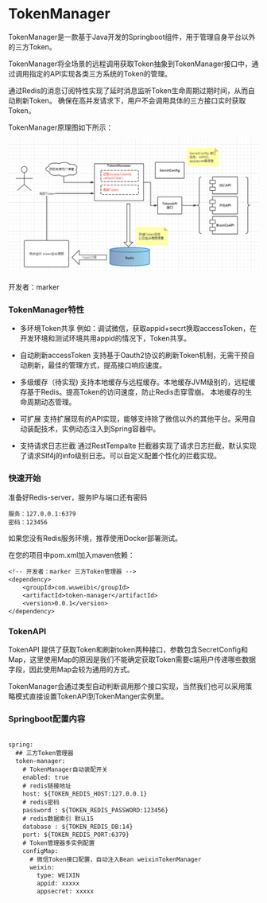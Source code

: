 # TokenManager

TokenManager是一款基于Java开发的Springboot组件，用于管理自身平台以外的三方Token。

TokenManager将全场景的远程调用获取Token抽象到TokenManager接口中，通过调用指定的API实现各类三方系统的Token的管理。

通过Redis的消息订阅特性实现了延时消息监听Token生命周期过期时间，从而自动刷新Token。
确保在高并发请求下，用户不会调用具体的三方接口实时获取Token。

TokenManager原理图如下所示：

![image](image/img.png)

开发者：marker

### TokenManager特性

- 多环境Token共享
  例如：调试微信，获取appid+secrt换取accessToken，在开发环境和测试环境共用appid的情况下，Token共享。

- 自动刷新accessToken
   支持基于Oauth2协议的刷新Token机制，无需干预自动刷新，最佳的管理方式，提高接口响应速度。
  
- 多级缓存（待实现)
  支持本地缓存与远程缓存。本地缓存JVM级别的，远程缓存基于Redis。提高Token的访问速度，防止Redis击穿雪崩。
  本地缓存的生命周期动态管理。

- 可扩展
  支持扩展现有的API实现，能够支持除了微信以外的其他平台。采用自动装配技术，实例动态注入到Spring容器中。

- 支持请求日志拦截
  通过RestTempalte 拦截器实现了请求日志拦截，默认实现了请求Slf4j的info级别日志。可以自定义配置个性化的拦截实现。
  
### 快速开始

准备好Redis-server，服务IP与端口还有密码

```
服务：127.0.0.1:6379
密码：123456
```

如果您没有Redis服务环境，推荐使用Docker部署测试。


在您的项目中pom.xml加入maven依赖：
```
<!-- 开发者：marker 三方Token管理器 -->
<dependency>
    <groupId>com.wuweibi</groupId>
    <artifactId>token-manager</artifactId>
    <version>0.0.1</version>
</dependency>
```  


### TokenAPI

TokenAPI 提供了获取Token和刷新token两种接口，参数包含SecretConfig和Map，这里使用Map的原因是我们不能确定获取Token需要c端用户传递哪些数据字段，因此使用Map会较为通用的方式。


TokenManager会通过类型自动判断调用那个接口实现，当然我们也可以采用策略模式直接设置TokenAPI到TokenManger实例里。



### Springboot配置内容

```

spring:
  ## 三方Token管理器
  token-manager:
    # TokenManager自动装配开关
    enabled: true
    # redis链接地址
    host: ${TOKEN_REDIS_HOST:127.0.0.1}
    # redis密码
    password : ${TOKEN_REDIS_PASSWORD:123456}
    # redis数据索引 默认15
    database : ${TOKEN_REDIS_DB:14}
    port: ${TOKEN_REDIS_PORT:6379}
    # Token管理器多实例配置
    configMap:
      # 微信Token接口配置，自动注入Bean weixinTokenManager 
      weixin:
        type: WEIXIN
        appid: xxxxx
        appsecret: xxxxx
```
